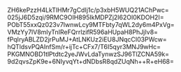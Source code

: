 ZH6kePzzH4LkTlHMr7gCdIj1c/p3xbH5WUQ21AChPwc=
025jJ6D5zqi/9RMC9OIH895IkMDPZj2I62Ol0KDOH2I=
PObT55xxQz023v7IwnwLcy9MTFbty7qWL2dy6m4PxVg=
VMzYy7lV8mIyTnIReFQrrlzifR596aHUpaH8PhJjIv8=
fPqIryABLZD2jrPuMJ+AtLNKUz2iEU8JNqcCI03PWcw=
hQTldsvPQAInfSm/r+ijTc+CFx7/T6I5qyr3MNJ9wHc=
PKGMNOBD1tlPtdtc2yeJWvLdaTynwzSJ96TlZCNA59k=
9d2qvsZpK9e+6NIyvqYt+dNDbsR8qdZUqNh++R+eH68=
